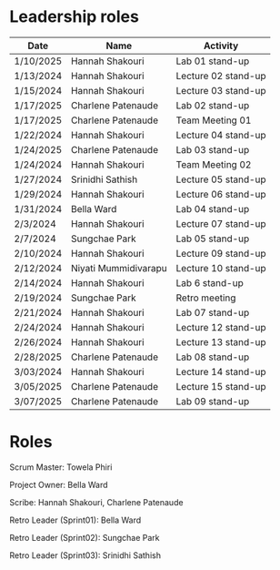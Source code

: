 # Leadership roles

| Date      | Name                   | Activity                                  |
|-----------|------------------------|-------------------------------------------|
| 1/10/2025 | Hannah Shakouri        | Lab 01 stand-up                           |
| 1/13/2024 | Hannah Shakouri        | Lecture 02 stand-up                       |
| 1/15/2024 | Hannah Shakouri        | Lecture 03 stand-up                       |
| 1/17/2025 | Charlene Patenaude     | Lab 02 stand-up                           |
| 1/17/2025 | Charlene Patenaude     | Team Meeting 01                           |
| 1/22/2024 | Hannah Shakouri        | Lecture 04 stand-up                       |
| 1/24/2025 | Charlene Patenaude     | Lab 03 stand-up                           |
| 1/24/2024 | Hannah Shakouri        | Team Meeting 02                           |
| 1/27/2024 | Srinidhi Sathish       | Lecture 05 stand-up                       |
| 1/29/2024 | Hannah Shakouri        | Lecture 06 stand-up                       |
| 1/31/2024 | Bella Ward             | Lab 04 stand-up                           |
| 2/3/2024 | Hannah Shakouri         | Lecture 07 stand-up                       |
| 2/7/2024 | Sungchae Park           | Lab 05 stand-up                           |
| 2/10/2024 | Hannah Shakouri        | Lecture 09 stand-up                       |
| 2/12/2024 | Niyati Mummidivarapu   | Lecture 10 stand-up                       |
| 2/14/2024 | Hannah Shakouri        | Lab 6 stand-up                            |
| 2/19/2024 | Sungchae Park          | Retro meeting                             |
| 2/21/2024 | Hannah Shakouri        | Lab 07 stand-up                           |
| 2/24/2024 | Hannah Shakouri        | Lecture 12 stand-up                       |
| 2/26/2024 | Hannah Shakouri        | Lecture 13 stand-up                       |
| 2/28/2025 | Charlene Patenaude     | Lab 08 stand-up                           |
| 3/03/2024 | Hannah Shakouri        | Lecture 14 stand-up                       |
| 3/05/2025 | Charlene Patenaude     | Lecture 15 stand-up                       |
| 3/07/2025 | Charlene Patenaude     | Lab 09 stand-up                           |

# Roles

Scrum Master: Towela Phiri

Project Owner: Bella Ward

Scribe: Hannah Shakouri, Charlene Patenaude

Retro Leader (Sprint01): Bella Ward

Retro Leader (Sprint02): Sungchae Park

Retro Leader (Sprint03): Srinidhi Sathish


